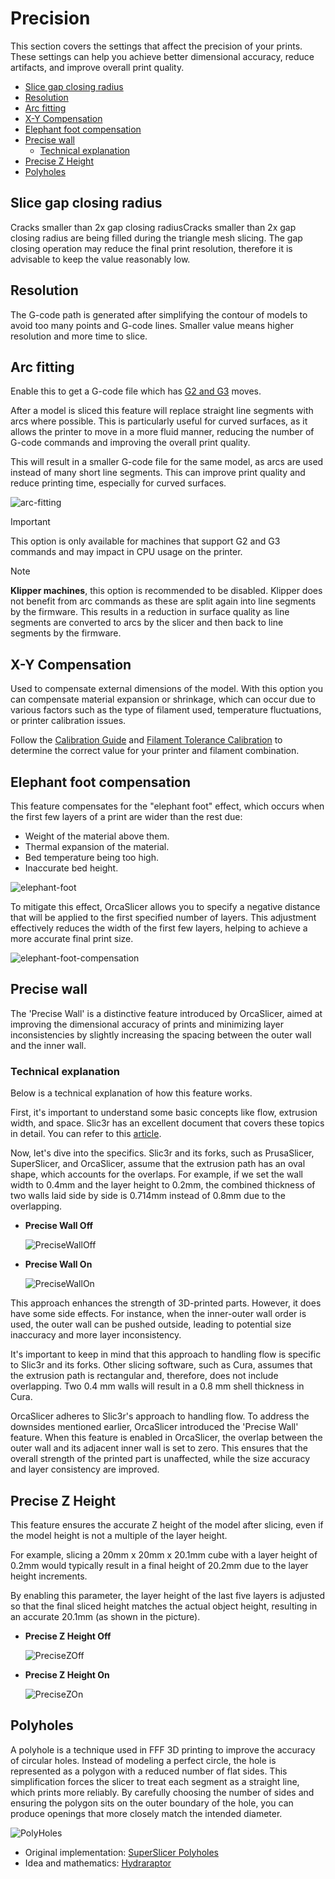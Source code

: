# Precision

This section covers the settings that affect the precision of your prints. These settings can help you achieve better dimensional accuracy, reduce artifacts, and improve overall print quality.

- [Slice gap closing radius](#slice-gap-closing-radius)
- [Resolution](#resolution)
- [Arc fitting](#arc-fitting)
- [X-Y Compensation](#x-y-compensation)
- [Elephant foot compensation](#elephant-foot-compensation)
- [Precise wall](#precise-wall)
  - [Technical explanation](#technical-explanation)
- [Precise Z Height](#precise-z-height)
- [Polyholes](#polyholes)


## Slice gap closing radius

Cracks smaller than 2x gap closing radiusCracks smaller than 2x gap closing radius are being filled during the triangle mesh slicing. The gap closing operation may reduce the final print resolution, therefore it is advisable to keep the value reasonably low.

## Resolution

The G-code path is generated after simplifying the contour of models to avoid too many points and G-code lines. Smaller value means higher resolution and more time to slice.

## Arc fitting

Enable this to get a G-code file which has [G2 and G3](https://marlinfw.org/docs/gcode/G002-G003.html) moves.

After a model is sliced this feature will replace straight line segments with arcs where possible. This is particularly useful for curved surfaces, as it allows the printer to move in a more fluid manner, reducing the number of G-code commands and improving the overall print quality.

This will result in a smaller G-code file for the same model, as arcs are used instead of many short line segments. This can improve print quality and reduce printing time, especially for curved surfaces.

![arc-fitting](https://github.com/SoftFever/OrcaSlicer/blob/main/doc/images/Precision/arc-fitting.svg?raw=true)

> [!IMPORTANT]
> This option is only available for machines that support G2 and G3 commands and may impact in CPU usage on the printer.

> [!NOTE]
> **Klipper machines**, this option is recommended to be disabled.
Klipper does not benefit from arc commands as these are split again into line segments by the firmware. This results in a reduction in surface quality as line segments are converted to arcs by the slicer and then back to line segments by the firmware.

## X-Y Compensation

Used to compensate external dimensions of the model.
With this option you can compensate material expansion or shrinkage, which can occur due to various factors such as the type of filament used, temperature fluctuations, or printer calibration issues.

Follow the [Calibration Guide](https://github.com/SoftFever/OrcaSlicer/wiki/Calibration) and [Filament Tolerance Calibration](https://github.com/SoftFever/OrcaSlicer/wiki/tolerance-calib) to determine the correct value for your printer and filament combination.

## Elephant foot compensation

This feature compensates for the "elephant foot" effect, which occurs when the first few layers of a print are wider than the rest due:

- Weight of the material above them.
- Thermal expansion of the material.
- Bed temperature being too high.
- Inaccurate bed height.

![elephant-foot](https://github.com/SoftFever/OrcaSlicer/blob/main/doc/images/Precision/elephant-foot.svg?raw=true)

To mitigate this effect, OrcaSlicer allows you to specify a negative distance that will be applied to the first specified number of layers. This adjustment effectively reduces the width of the first few layers, helping to achieve a more accurate final print size.

![elephant-foot-compensation](https://github.com/SoftFever/OrcaSlicer/blob/main/doc/images/Precision/elephant-foot-compensation.png?raw=true)

## Precise wall

The 'Precise Wall' is a distinctive feature introduced by OrcaSlicer, aimed at improving the dimensional accuracy of prints and minimizing layer inconsistencies by slightly increasing the spacing between the outer wall and the inner wall.

### Technical explanation

Below is a technical explanation of how this feature works.

First, it's important to understand some basic concepts like flow, extrusion width, and space. Slic3r has an excellent document that covers these topics in detail. You can refer to this [article](https://manual.slic3r.org/advanced/flow-math).

Now, let's dive into the specifics. Slic3r and its forks, such as PrusaSlicer, SuperSlicer, and OrcaSlicer, assume that the extrusion path has an oval shape, which accounts for the overlaps. For example, if we set the wall width to 0.4mm and the layer height to 0.2mm, the combined thickness of two walls laid side by side is 0.714mm instead of 0.8mm due to the overlapping.

- **Precise Wall Off**

  ![PreciseWallOff](https://github.com/SoftFever/OrcaSlicer/blob/main/doc/images/Precision/PreciseWallOff.svg?raw=true)

- **Precise Wall On**

  ![PreciseWallOn](https://github.com/SoftFever/OrcaSlicer/blob/main/doc/images/Precision/PreciseWallOn.svg?raw=true)

This approach enhances the strength of 3D-printed parts. However, it does have some side effects. For instance, when the inner-outer wall order is used, the outer wall can be pushed outside, leading to potential size inaccuracy and more layer inconsistency.

It's important to keep in mind that this approach to handling flow is specific to Slic3r and its forks. Other slicing software, such as Cura, assumes that the extrusion path is rectangular and, therefore, does not include overlapping. Two 0.4 mm walls will result in a 0.8 mm shell thickness in Cura.

OrcaSlicer adheres to Slic3r's approach to handling flow. To address the downsides mentioned earlier, OrcaSlicer introduced the 'Precise Wall' feature. When this feature is enabled in OrcaSlicer, the overlap between the outer wall and its adjacent inner wall is set to zero. This ensures that the overall strength of the printed part is unaffected, while the size accuracy and layer consistency are improved.

## Precise Z Height

This feature ensures the accurate Z height of the model after slicing, even if the model height is not a multiple of the layer height.

For example, slicing a 20mm x 20mm x 20.1mm cube with a layer height of 0.2mm would typically result in a final height of 20.2mm due to the layer height increments.

By enabling this parameter, the layer height of the last five layers is adjusted so that the final sliced height matches the actual object height, resulting in an accurate 20.1mm (as shown in the picture).

- **Precise Z Height Off**

  ![PreciseZOff](https://github.com/SoftFever/OrcaSlicer/blob/main/doc/images/Precision/PreciseZOff.png?raw=true)

- **Precise Z Height On**

  ![PreciseZOn](https://github.com/SoftFever/OrcaSlicer/blob/main/doc/images/Precision/PreciseZOn.png?raw=true)

## Polyholes

A polyhole is a technique used in FFF 3D printing to improve the accuracy of circular holes. Instead of modeling a perfect circle, the hole is represented as a polygon with a reduced number of flat sides. This simplification forces the slicer to treat each segment as a straight line, which prints more reliably. By carefully choosing the number of sides and ensuring the polygon sits on the outer boundary of the hole, you can produce openings that more closely match the intended diameter.

![PolyHoles](https://github.com/SoftFever/OrcaSlicer/blob/main/doc/images/Precision/PolyHoles.png?raw=true)

- Original implementation: [SuperSlicer Polyholes](https://github.com/supermerill/SuperSlicer/wiki/Polyholes)
- Idea and mathematics: [Hydraraptor](https://hydraraptor.blogspot.com/2011/02/polyholes.html)
